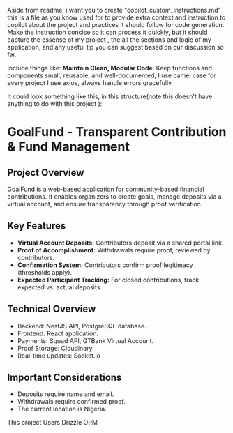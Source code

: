 Aside from readme, i want you to create "copilot_custom_instructions.md" this is a file as you know used for to provide extra context and instruction to copilot about the project and practices it should follow for code generation.
Make the instruction concise so it can process it quickly, but it should capture the essense of my project , the all the sections and logic of my application, and any useful tip you can suggest based on our discussion so far.

Include things like:
**Maintain Clean, Modular Code**: Keep functions and components small, reusable, and well-documented, I use camel case for every project
I use axios, always handle errors gracefully

It could look something like this, in this structure(note this doesn't have anything to do with this project ):

# GoalFund - Transparent Contribution & Fund Management

## Project Overview

GoalFund is a web-based application for community-based financial contributions. It enables organizers to create goals, manage deposits via a virtual account, and ensure transparency through proof verification.

## Key Features

- **Virtual Account Deposits:** Contributors deposit via a shared portal link.
- **Proof of Accomplishment:** Withdrawals require proof, reviewed by contributors.
- **Confirmation System:** Contributors confirm proof legitimacy (thresholds apply).
- **Expected Participant Tracking:** For closed contributions, track expected vs. actual deposits.

## Technical Overview

- Backend: NestJS API, PostgreSQL database.
- Frontend: React application.
- Payments: Squad API, GTBank Virtual Account.
- Proof Storage: Cloudinary.
- Real-time updates: Socket.io

## Important Considerations

- Deposits require name and email.
- Withdrawals require confirmed proof.
- The current location is Nigeria.

This project Users Drizzle ORM
